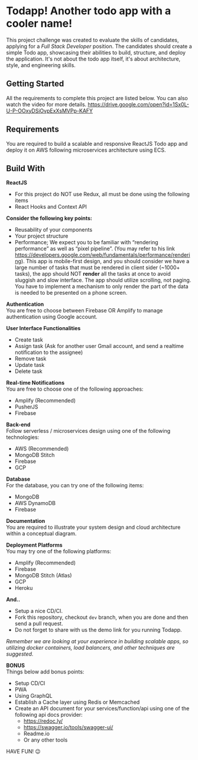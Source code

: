 # Todapp! Another todo app with a cooler name!

This project challenge was created to evaluate the skills of candidates, applying for a *Full Stack Developer* position.
The candidates should create a simple Todo app, showcasing their abilities to build, structure, and deploy the application. It's not about the todo app itself, it's about architecture, style, and engineering skills. 

## Getting Started

All the requirements to complete this project are listed below. You can also watch the video for more details.
https://drive.google.com/open?id=1Sx0L-U-P-OOxyDSiOvpExXsMVPp-KAFY

## Requirements

You are required to build a scalable and responsive ReactJS Todo app and deploy it on AWS following microservices architecture using ECS.

## Build With

**ReactJS**
* For this project do NOT use Redux, all must be done using the following items
* React Hooks and Context API

**Consider the following key points:**
* Reusability of your components
* Your project structure
* Performance; We expect you to be familiar with “rendering performance” as well as “pixel pipeline”. (You may refer to his link https://developers.google.com/web/fundamentals/performance/rendering). This app is mobile-first design, and you should consider we have a large number of tasks that must be rendered in client sider (~1000+ tasks), the app should NOT **render** all the tasks at once to avoid sluggish and slow interface. The app should utilize scrolling, not paging. You have to implement a mechanism to only render the part of the data is needed to be presented on a phone screen.

**Authentication**\
You are free to choose between Firebase OR Amplify to manage authentication using Google account.

**User Interface Functionalities**
* Create task
* Assign task (Ask for another user Gmail account, and send a realtime notification to the assignee)
* Remove task
* Update task
* Delete task

**Real-time Notifications**\
You are free to choose one of the following approaches:
* Amplify (Recommended)
* PusherJS
* Firebase

**Back-end**\
Follow serverless / microservices design using one of the following technologies:
* AWS (Recommended)
* MongoDB Stitch
* Firebase
* GCP

**Database**\
For the database, you can try one of the following items: 
* MongoDB
* AWS DynamoDB
* Firebase

**Documentation**\
You are required to illustrate your system design and cloud architecture within a conceptual diagram.

**Deployment Platforms**\
You may try one of the following platforms:
* Amplify (Recommended)
* Firebase
* MongoDB Stitch (Atlas)
* GCP
* Heroku

**And..**
* Setup a nice CD/CI.
* Fork this repository, checkout `dev` branch, when you are done and then send a pull request.
* Do not forget to share with us the demo link for you running Todapp.

_Remember we are looking at your experience in building scalable apps, so utilizing docker containers, load balancers, and other techniques are suggested._


**BONUS**\
Things below add bonus points:
* Setup CD/CI 
* PWA
* Using GraphQL
* Establish a Cache layer using Redis or Memcached
* Create an API document for your services/function/api using one of the following api docs provider:
  * https://redoc.ly/
  * https://swagger.io/tools/swagger-ui/
  * Readme.io
  * Or any other tools

HAVE FUN! 😉









